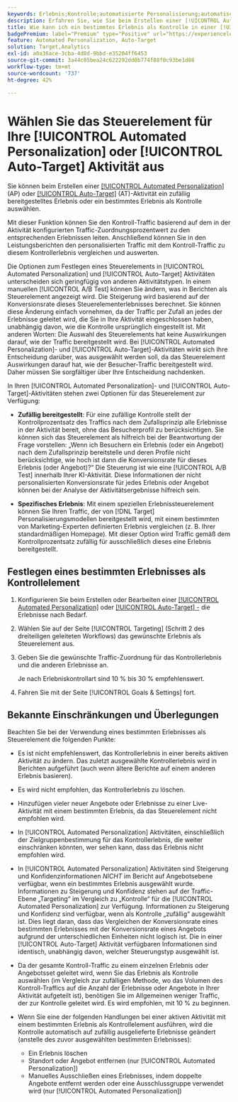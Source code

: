 ```yaml
---
keywords: Erlebnis;Kontrolle;automatisierte Personalisierung;automatisches Targeting
description: Erfahren Sie, wie Sie beim Erstellen einer [!UICONTROL Automated Personalization] (AP) oder [!UICONTROL Auto-Target] Aktivität in ein Erlebnis als Steuerelement auswählen [!DNL Adobe Target].
title: Wie kann ich ein bestimmtes Erlebnis als Kontrolle in einer [!UICONTROL Automated Personalization] verwenden?
badgePremium: label="Premium" type="Positive" url="https://experienceleague.adobe.com/docs/target/using/introduction/intro.html?lang=de#premium newtab=true" tooltip="Hier finden Sie Informationen zum Lieferumfang von Target Premium."
feature: Automated Personalization, Auto-Target
solution: Target,Analytics
exl-id: a0a36ace-3cba-4d8d-9bbd-e35204ff6453
source-git-commit: 3a44c05bea24c622292dd0b774f88f0c93be1d88
workflow-type: tm+mt
source-wordcount: '737'
ht-degree: 42%

---
```


# Wählen Sie das Steuerelement für Ihre [!UICONTROL Automated Personalization] oder [!UICONTROL Auto-Target] Aktivität aus

Sie können beim Erstellen einer [[!UICONTROL Automated Personalization]](/help/main/c-activities/t-automated-personalization/automated-personalization.md) (AP) oder [[!UICONTROL Auto-Target]](/help/main/c-activities/auto-target/auto-target-to-optimize.md) (AT)-Aktivität ein zufällig bereitgestelltes Erlebnis oder ein bestimmtes Erlebnis als Kontrolle auswählen.

Mit dieser Funktion können Sie den Kontroll-Traffic basierend auf dem in der Aktivität konfigurierten Traffic-Zuordnungsprozentwert zu den entsprechenden Erlebnissen leiten. Anschließend können Sie in den Leistungsberichten den personalisierten Traffic mit dem Kontroll-Traffic zu diesem Kontrollerlebnis vergleichen und auswerten.

Die Optionen zum Festlegen eines Steuerelements in [!UICONTROL Automated Personalization] und [!UICONTROL Auto-Target] Aktivitäten unterscheiden sich geringfügig von anderen Aktivitätstypen. In einem manuellen [!UICONTROL A/B Test] können Sie ändern, was in Berichten als Steuerelement angezeigt wird. Die Steigerung wird basierend auf der Konversionsrate dieses Steuerelementerlebnisses berechnet. Sie können diese Änderung einfach vornehmen, da der Traffic per Zufall an jedes der Erlebnisse geleitet wird, die Sie in Ihre Aktivität eingeschlossen haben, unabhängig davon, wie die Kontrolle ursprünglich eingestellt ist. Mit anderen Worten: Die Auswahl des Steuerelements hat keine Auswirkungen darauf, wie der Traffic bereitgestellt wird. Bei [!UICONTROL Automated Personalization]- und [!UICONTROL Auto-Target]-Aktivitäten wirkt sich Ihre Entscheidung darüber, was ausgewählt werden soll, da das Steuerelement Auswirkungen darauf hat, wie der Besucher-Traffic bereitgestellt wird. Daher müssen Sie sorgfältiger über Ihre Entscheidung nachdenken.

In Ihren [!UICONTROL Automated Personalization]- und [!UICONTROL Auto-Target]-Aktivitäten stehen zwei Optionen für das Steuerelement zur Verfügung:

* **Zufällig bereitgestellt**: Für eine zufällige Kontrolle stellt der Kontrollprozentsatz des Traffics nach dem Zufallsprinzip alle Erlebnisse in der Aktivität bereit, ohne das Besucherprofil zu berücksichtigen. Sie können sich das Steuerelement als hilfreich bei der Beantwortung der Frage vorstellen: „Wenn ich Besuchern ein Erlebnis (oder ein Angebot) nach dem Zufallsprinzip bereitstelle und deren Profile nicht berücksichtige, wie hoch ist dann die Konversionsrate für dieses Erlebnis (oder Angebot)?“ Die Steuerung ist wie eine [!UICONTROL A/B Test] innerhalb Ihrer KI-Aktivität. Diese Informationen der nicht personalisierten Konversionsrate für jedes Erlebnis oder Angebot können bei der Analyse der Aktivitätsergebnisse hilfreich sein.

* **Spezifisches Erlebnis**: Mit einem speziellen Erlebnissteuerelement können Sie Ihren Traffic, der von [!DNL Target] Personalisierungsmodellen bereitgestellt wird, mit einem bestimmten von Marketing-Experten definierten Erlebnis vergleichen (z. B. Ihrer standardmäßigen Homepage). Mit dieser Option wird Traffic gemäß dem Kontrollprozentsatz zufällig für ausschließlich dieses eine Erlebnis bereitgestellt.

## Festlegen eines bestimmten Erlebnisses als Kontrollelement

1. Konfigurieren Sie beim Erstellen oder Bearbeiten einer [[!UICONTROL Automated Personalization]](/help/main/c-activities/t-automated-personalization/create-ap-activity.md) oder [[!UICONTROL Auto-Target] -](/help/main/c-activities/t-test-ab/t-test-create-ab/ab-audience.md) die Erlebnisse nach Bedarf.
1. Wählen Sie auf der Seite [!UICONTROL Targeting] (Schritt 2 des dreiteiligen geleiteten Workflows) das gewünschte Erlebnis als Steuerelement aus.
1. Geben Sie die gewünschte Traffic-Zuordnung für das Kontrollerlebnis und die anderen Erlebnisse an.

   Je nach Erlebniskontrollart sind 10 % bis 30 % empfehlenswert.

1. Fahren Sie mit der Seite [!UICONTROL Goals & Settings] fort.

## Bekannte Einschränkungen und Überlegungen

Beachten Sie bei der Verwendung eines bestimmten Erlebnisses als Steuerelement die folgenden Punkte:

* Es ist nicht empfehlenswert, das Kontrollerlebnis in einer bereits aktiven Aktivität zu ändern. Das zuletzt ausgewählte Kontrollerlebnis wird in Berichten aufgeführt (auch wenn ältere Berichte auf einem anderen Erlebnis basieren).
* Es wird nicht empfohlen, das Kontrollerlebnis zu löschen.
* Hinzufügen vieler neuer Angebote oder Erlebnisse zu einer Live-Aktivität mit einem bestimmten Erlebnis, da das Steuerelement nicht empfohlen wird.
* In [!UICONTROL Automated Personalization] Aktivitäten, einschließlich der Zielgruppenbestimmung für das Kontrollerlebnis, die weiter einschränken könnten, wer sehen kann, dass das Erlebnis nicht empfohlen wird.
* In [!UICONTROL Automated Personalization] Aktivitäten sind Steigerung und Konfidenzinformationen *NICHT* im Bericht auf Angebotsebene verfügbar, wenn ein bestimmtes Erlebnis ausgewählt wurde. Informationen zu Steigerung und Konfidenz stehen auf der Traffic-Ebene „Targeting“ im Vergleich zu „Kontrolle“ für die [!UICONTROL Automated Personalization] zur Verfügung. Informationen zu Steigerung und Konfidenz sind verfügbar, wenn als Kontrolle „zufällig“ ausgewählt ist. Dies liegt daran, dass das Vergleichen der Konversionsrate eines bestimmten Erlebnisses mit der Konversionsrate eines Angebots aufgrund der unterschiedlichen Einheiten nicht logisch ist. Die in einer [!UICONTROL Auto-Target] Aktivität verfügbaren Informationen sind identisch, unabhängig davon, welcher Steuerungstyp ausgewählt ist.
* Da der gesamte Kontroll-Traffic zu einem einzelnen Erlebnis oder Angebotsset geleitet wird, wenn Sie das Erlebnis als Kontrolle auswählen (im Vergleich zur zufälligen Methode, wo das Volumen des Kontroll-Traffics auf die Anzahl der Erlebnisse oder Angebote in Ihrer Aktivität aufgeteilt ist), benötigen Sie im Allgemeinen weniger Traffic, der zur Kontrolle geleitet wird. Es wird empfohlen, mit 10 % zu beginnen.
* Wenn Sie eine der folgenden Handlungen bei einer aktiven Aktivität mit einem bestimmten Erlebnis als Kontrollelement ausführen, wird die Kontrolle automatisch auf zufällig ausgelieferte Erlebnisse geändert (anstelle des zuvor ausgewählten bestimmten Erlebnisses):

   * Ein Erlebnis löschen
   * Standort oder Angebot entfernen (nur [!UICONTROL Automated Personalization])
   * Manuelles Ausschließen eines Erlebnisses, indem doppelte Angebote entfernt werden oder eine Ausschlussgruppe verwendet wird (nur [!UICONTROL Automated Personalization])
